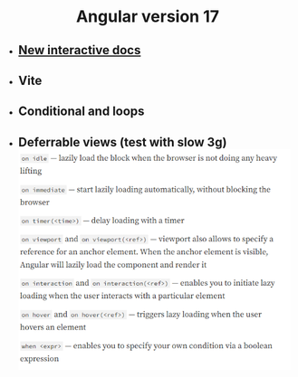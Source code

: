 <h1 align="center">Angular version 17</h1>


- ## [New interactive docs](https://angular.dev/)
- ## Vite
- ## Conditional and loops
- ## Deferrable views (test with slow 3g) ![alt text](image.png)

